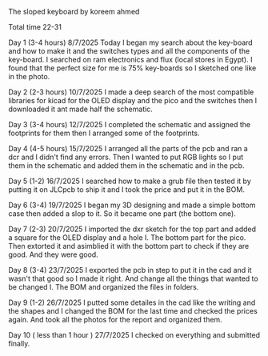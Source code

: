 The sloped keyboard by koreem ahmed 

Total time 22-31

Day 1 (3-4 hours) 8/7/2025
Today I began my search about the key-board and how to make it and the switches types and all the components of the key-board. I searched on ram electronics and flux (local stores in Egypt). I found that the perfect size for me is 75% key-boards so I sketched one like in the photo.

Day 2 (2-3 hours) 10/7/2025
I made a deep search of the most compatible libraries for kicad for the OLED display and the pico and the switches then I downloaded it ant made half the schematic.

Day 3 (3-4 hours) 12/7/2025
I completed the schematic and assigned the footprints for them then I arranged some of the footprints.

Day 4 (4-5 hours) 15/7/2025
I arranged all the parts of the pcb and ran a dcr and I didn't find any errors. Then I wanted to put RGB lights so I put them in the schematic and added them in the schematic and in the pcb.

Day 5 (1-2) 16/7/2025
I searched how to make a grub file then tested it by putting it on JLCpcb to ship it and I took the price and put it in the BOM.

Day 6 (3-4) 19/7/2025
I began my 3D designing and made a simple bottom case then added a slop to it. So it became one part (the bottom one).

Day 7 (2-3) 20/7/2025
I imported the dxr sketch for the top part and added a square for the OLED display and a hole I. The bottom part for the pico. Then extorted it and asimblied it with the bottom part to check if they are good. And they were good.

Day 8 (3-4) 23/7/2025
I exported the pcb in step to put it in the cad and it wasn't that good so I made it right. And change all the things that wanted to be changed I. The BOM and organized the files in folders.

Day 9 (1-2) 26/7/2025
I putted some detailes in the cad like the writing and the shapes and I changed the BOM for the last time and checked the prices again. And took all the photos for the report and organized them.

Day 10 ( less than 1 hour ) 27/7/2025
I checked on everything and submitted finally.

